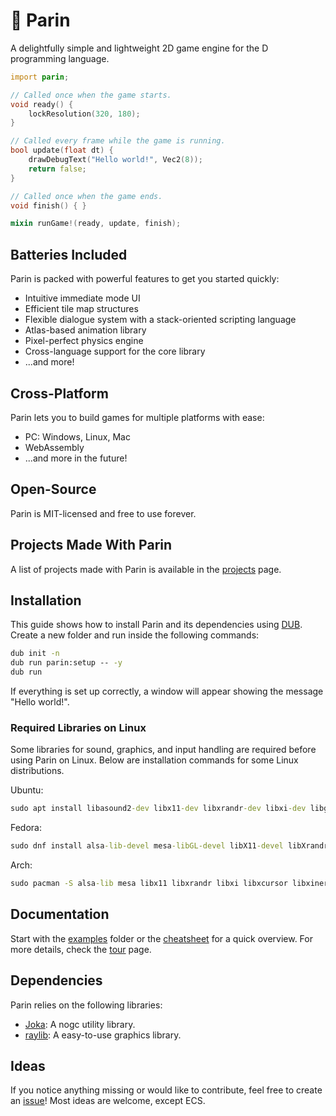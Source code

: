 # 🦆 Parin

A delightfully simple and lightweight 2D game engine for the D programming language.

```d
import parin;

// Called once when the game starts.
void ready() {
    lockResolution(320, 180);
}

// Called every frame while the game is running.
bool update(float dt) {
    drawDebugText("Hello world!", Vec2(8));
    return false;
}

// Called once when the game ends.
void finish() { }

mixin runGame!(ready, update, finish);
```

## Batteries Included

Parin is packed with powerful features to get you started quickly:

* Intuitive immediate mode UI
* Efficient tile map structures
* Flexible dialogue system with a stack-oriented scripting language
* Atlas-based animation library
* Pixel-perfect physics engine
* Cross-language support for the core library
* ...and more!

## Cross-Platform

Parin lets you to build games for multiple platforms with ease:

* PC: Windows, Linux, Mac
* WebAssembly
* ...and more in the future!

## Open-Source

Parin is MIT-licensed and free to use forever.

## Projects Made With Parin

A list of projects made with Parin is available in the [projects](https://kapendev.github.io/parin-website/pages/projects.html) page.

## Installation

This guide shows how to install Parin and its dependencies using [DUB](https://dub.pm/).
Create a new folder and run inside the following commands:

```cmd
dub init -n
dub run parin:setup -- -y
dub run
```

If everything is set up correctly, a window will appear showing the message "Hello world!".

### Required Libraries on Linux

Some libraries for sound, graphics, and input handling are required before using Parin on Linux. Below are installation commands for some Linux distributions.

Ubuntu:

```cmd
sudo apt install libasound2-dev libx11-dev libxrandr-dev libxi-dev libgl1-mesa-dev libglu1-mesa-dev libxcursor-dev libxinerama-dev libwayland-dev libxkbcommon-dev
```

Fedora:

```cmd
sudo dnf install alsa-lib-devel mesa-libGL-devel libX11-devel libXrandr-devel libXi-devel libXcursor-devel libXinerama-devel libatomic
```

Arch:

```cmd
sudo pacman -S alsa-lib mesa libx11 libxrandr libxi libxcursor libxinerama
```

## Documentation

Start with the [examples](./examples/) folder or the [cheatsheet](https://kapendev.github.io/parin-website/pages/cheatsheet.html) for a quick overview.
For more details, check the [tour](https://kapendev.github.io/parin-website/pages/tour.html) page.

## Dependencies

Parin relies on the following libraries:

* [Joka](https://github.com/Kapendev/joka): A nogc utility library.
* [raylib](https://github.com/raysan5/raylib): A easy-to-use graphics library.

## Ideas

If you notice anything missing or would like to contribute, feel free to create an [issue](https://github.com/Kapendev/parin/issues)!
Most ideas are welcome, except ECS.
